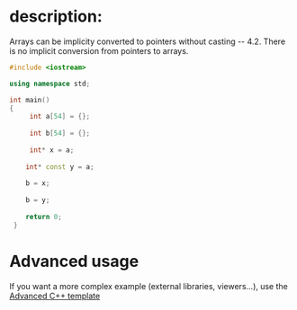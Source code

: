 # description: 
 Arrays can be implicity converted to pointers without casting -- 4.2.  There is no implicit conversion from pointers to arrays.
```C++ runnable
#include <iostream>

using namespace std;

int main()
{
     int a[54] = {};
 
     int b[54] = {};
 
     int* x = a;
 
    int* const y = a;
 
    b = x;
 
    b = y;
 
    return 0;
 } 
```

# Advanced usage

If you want a more complex example (external libraries, viewers...), use the [Advanced C++ template](https://tech.io/select-repo/598)
